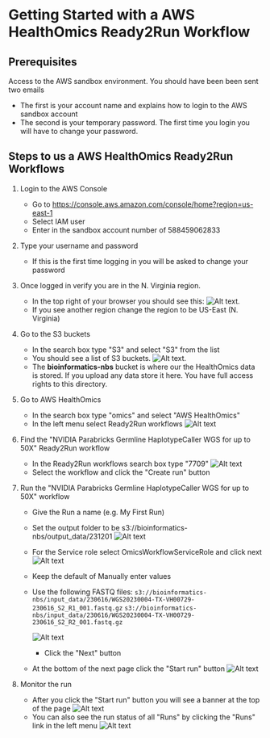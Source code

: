 # Getting Started with a AWS HealthOmics Ready2Run Workflow

## Prerequisites

Access to the AWS sandbox environment. You should have been been sent two emails
- The first is your account name and explains how to login to the AWS sandbox account 
- The second is your temporary password.  The first time you login you will have to change your password.  


## Steps to us a AWS HealthOmics Ready2Run Workflows


1. Login to the AWS Console
    - Go to https://console.aws.amazon.com/console/home?region=us-east-1
    - Select IAM user
    - Enter in the sandbox account number of 588459062833

2. Type your username and password
    - If this is the first time logging in you will be asked to change your password

3. Once logged in verify you are in the N. Virginia region.  
    - In the top right of your browser you should see this:
![Alt text](images/console-region.png). 
    - If you see another region change the region to be US-East (N. Virginia)

4. Go to the S3 buckets
    - In the search box type "S3" and select "S3" from the list
    - You should see a list of S3 buckets. ![Alt text](images/s3-bucket-list.png). 
    - The **bioinformatics-nbs** bucket is where our the HealthOmics data is stored.  If you upload any data store it here. You have full access rights to this directory.

5. Go to AWS HealthOmics
    - In the search box type "omics" and select "AWS HealthOmics" 
    - In the left menu select Ready2Run workflows
    ![Alt text](images/console-omics-menu.png)

6. Find the "NVIDIA Parabricks Germline HaplotypeCaller WGS for up to 50X" Ready2Run workflow 
    - In the Ready2Run workflows search box type "7709"
    ![Alt text](images/console-r2r-search.png)
    - Select the workflow and click the "Create run" button

7. Run the "NVIDIA Parabricks Germline HaplotypeCaller WGS for up to 50X"  workflow 
    - Give the Run a name (e.g. My First Run)
    - Set the output folder to be s3://bioinformatics-nbs/output_data/231201
    ![Alt text](images/omics-run-details.png)
  
    - For the Service role select OmicsWorkflowServiceRole and click next 
    ![Alt text](images/omics-run-servicerole.png)
    - Keep the default of Manually enter values
  
 
    - Use the following FASTQ files:
        `s3://bioinformatics-nbs/input_data/230616/WGS20230004-TX-VH00729-230616_S2_R1_001.fastq.gz`
        `s3://bioinformatics-nbs/input_data/230616/WGS20230004-TX-VH00729-230616_S2_R2_001.fastq.gz`

        ![Alt text](images/omics-run-entervalues.png)
        - Click the "Next" button        

    - At the bottom of the next page click the "Start run" button
        ![Alt text](images/omics-run-createrun.png)

8. Monitor the run
    - After you click the "Start run" button you will see a banner at the top of the page 
    ![Alt text](images/omics-run-started.png)
    - You can also see the run status of all "Runs" by clicking the "Runs" link in the left menu
    ![Alt text](images/omics-run-page.png)